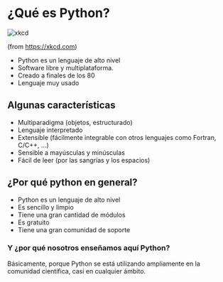 # ¿Qué es Python?

![xkcd](01-python/python.png)

(from https://xkcd.com)

* Python es un lenguaje de alto nivel
* Software libre y multiplataforma.
* Creado a finales de los 80
* Lenguaje muy usado

## Algunas características

* Multiparadigma (objetos, estructurado) 
* Lenguaje interpretado
* Extensible (fácilmente integrable con otros lenguajes como Fortran, C/C++, ...)
* Sensible a mayúsculas y minúsculas
* Fácil de leer (por las sangrías y los espacios)

## ¿Por qué python en general?

* Python es un lenguaje de alto nivel 
* Es sencillo y limpio
* Tiene una gran cantidad de módulos
* Es gratuito 
* Tiene una gran comunidad de soporte

### Y ¿por qué nosotros enseñamos aquí Python?

Básicamente, porque Python se está utilizando ampliamente en la comunidad científica, casi en cualquier ámbito. 


